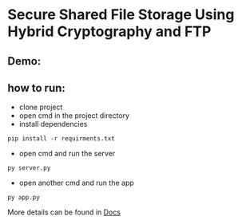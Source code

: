 # Secure Shared File Storage Using Hybrid Cryptography and FTP
## Demo:

## how to run:
- clone project
- open cmd in the project directory
- install dependencies
```
pip install -r requirments.txt
```
- open cmd and run the server
```
py server.py
```
- open another cmd and run the app
```
py app.py
```
More details can be found in [Docs](https://github.com/AhmedElshobaky/Secure-Shared-File-Storage-Using-Hybrid-Cryptography-and-FTP/tree/master/docs)
